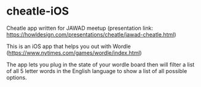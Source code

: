 # cheatle-iOS
Cheatle app written for JAWAD meetup (presentation link: https://howldesign.com/presentations/cheatle/jawad-cheatle.html)

This is an iOS app that helps you out with Wordle (https://www.nytimes.com/games/wordle/index.html)

The app lets you plug in the state of your wordle board then will filter a list of all 5 letter words in the English language to show 
a list of all possible options.

